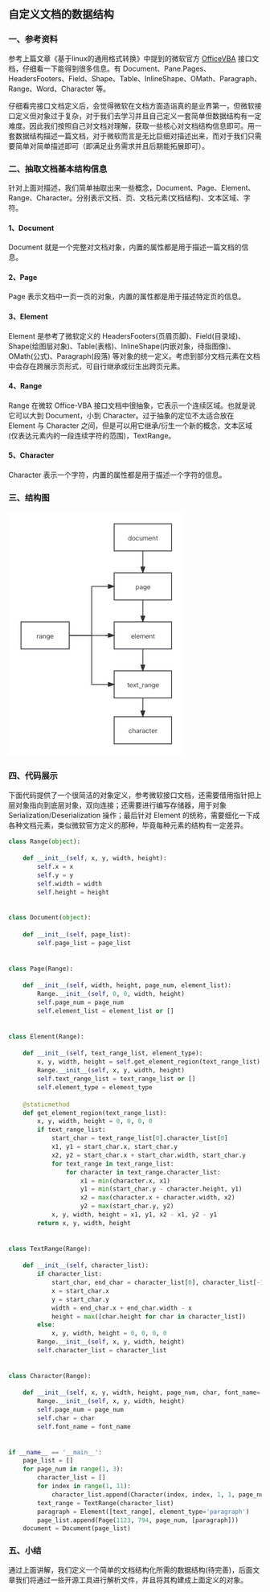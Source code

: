 ## 自定义文档的数据结构


### 一、参考资料
参考上篇文章《基于linux的通用格式转换》中提到的微软官方 [OfficeVBA](https://learn.microsoft.com/zh-cn/office/vba/api/overview/word) 接口文档，仔细看一下能得到很多信息。有 Document、Pane.Pages、HeadersFooters、Field、Shape、Table、InlineShape、OMath、Paragraph、Range、Word、Character 等。  

仔细看完接口文档定义后，会觉得微软在文档方面造诣真的是业界第一，但微软接口定义但对象过于复杂，对于我们去学习并且自己定义一套简单但数据结构有一定难度。因此我们按照自己对文档对理解，获取一些核心对文档结构信息即可。用一套数据结构描述一篇文档，对于微软而言是无比巨细对描述出来，而对于我们只需要简单对简单描述即可（即满足业务需求并且后期能拓展即可）。  


### 二、抽取文档基本结构信息
针对上面对描述，我们简单抽取出来一些概念，Document、Page、Element、Range、Character。分别表示文档、页、文档元素(文档结构)、文本区域、字符。  

#### 1、Document
Document 就是一个完整对文档对象，内置的属性都是用于描述一篇文档的信息。

#### 2、Page
Page 表示文档中一页一页的对象，内置的属性都是用于描述特定页的信息。

#### 3、Element
Element 是参考了微软定义的 HeadersFooters(页眉页脚)、Field(目录域)、Shape(绘图层对象)、Table(表格)、InlineShape(内嵌对象，待指图像)、OMath(公式)、Paragraph(段落) 等对象的统一定义。考虑到部分文档元素在文档中会存在跨展示页形式，可自行继承或衍生出跨页元素。  

#### 4、Range
Range 在微软 Office-VBA 接口文档中很抽象，它表示一个连续区域。也就是说它可以大到 Document，小到 Character。过于抽象的定位不太适合放在 Element 与 Character 之间，但是可以用它继承/衍生一个新的概念，文本区域(仅表达元素内的一段连续字符的范围)，TextRange。  

#### 5、Character
Character 表示一个字符，内置的属性都是用于描述一个字符的信息。  



### 三、结构图

![Structure_Image](/img/article-img/2023/1110_1.png)


### 四、代码展示
下面代码提供了一个很简洁的对象定义，参考微软接口文档，还需要借用指针把上层对象指向到底层对象，双向连接；还需要进行编写存储器，用于对象 Serialization/Deserialization 操作；最后针对 Element 的统称，需要细化一下成各种文档元素，类似微软官方定义的那种，毕竟每种元素的结构有一定差异。  
```python
class Range(object):

    def __init__(self, x, y, width, height):
        self.x = x
        self.y = y
        self.width = width
        self.height = height


class Document(object):

    def __init__(self, page_list):
        self.page_list = page_list


class Page(Range):

    def __init__(self, width, height, page_num, element_list):
        Range.__init__(self, 0, 0, width, height)
        self.page_num = page_num
        self.element_list = element_list or []


class Element(Range):

    def __init__(self, text_range_list, element_type):
        x, y, width, height = self.get_element_region(text_range_list)
        Range.__init__(self, x, y, width, height)
        self.text_range_list = text_range_list or []
        self.element_type = element_type

    @staticmethod
    def get_element_region(text_range_list):
        x, y, width, height = 0, 0, 0, 0
        if text_range_list:
            start_char = text_range_list[0].character_list[0]
            x1, y1 = start_char.x, start_char.y
            x2, y2 = start_char.x + start_char.width, start_char.y
            for text_range in text_range_list:
                for character in text_range.character_list:
                    x1 = min(character.x, x1)
                    y1 = min(start_char.y - character.height, y1)
                    x2 = max(character.x + character.width, x2)
                    y2 = max(start_char.y, y2)
            x, y, width, height = x1, y1, x2 - x1, y2 - y1
        return x, y, width, height


class TextRange(Range):

    def __init__(self, character_list):
        if character_list:
            start_char, end_char = character_list[0], character_list[-1]
            x = start_char.x
            y = start_char.y
            width = end_char.x + end_char.width - x
            height = max([char.height for char in character_list])
        else:
            x, y, width, height = 0, 0, 0, 0
        Range.__init__(self, x, y, width, height)
        self.character_list = character_list


class Character(Range):

    def __init__(self, x, y, width, height, page_num, char, font_name=''):
        Range.__init__(self, x, y, width, height)
        self.page_num = page_num
        self.char = char
        self.font_name = font_name


if __name__ == '__main__':
    page_list = []
    for page_num in range(1, 3):
        character_list = []
        for index in range(1, 11):
            character_list.append(Character(index, index, 1, 1, page_num, str(index)))
        text_range = TextRange(character_list)
        paragraph = Element([text_range], element_type='paragraph')
        page_list.append(Page(1123, 794, page_num, [paragraph]))
    document = Document(page_list)
```


### 五、小结

通过上面讲解，我们定义一个简单的文档结构化所需的数据结构(待完善)，后面文章我们将通过一些开源工具进行解析文件，并且将其构建成上面定义的对象。  

